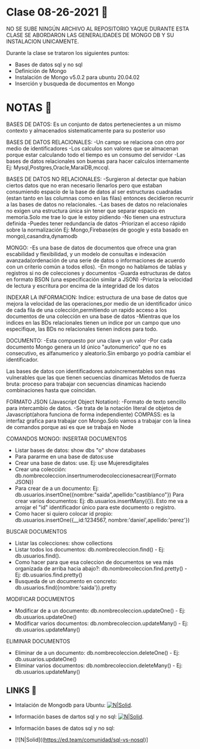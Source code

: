 # Clase 08-26-2021  🎲

NO SE SUBE NINGÚN ARCHIVO AL REPOSITORIO YAQUE DURANTE ESTA CLASE SE ABORDARON LAS GENERALIDADES DE MONGO DB Y SU INSTALACION UNICAMENTE.

Durante la clase se trataron los siguientes puntos:
- Bases de datos sql y no sql
- Definición de Mongo
- Instalación de Mongo v5.0.2 para ubuntu 20.04.02
- Inserción y busqueda de documentos en Mongo

# NOTAS  🎷

BASES DE DATOS:
Es un conjunto de datos pertenecientes a un mismo contexto y almacenados sistematicamente para su posterior uso

BASES DE DATOS RELACIONALES:
-Un campo se relaciona con otro por medio de identificadores
-Los calculos son valores que se almacenan porque estar calculando todo el tiempo es un consumo del servidor
-Las bases de datos relacionales son buenas para hacer calculos internamente
Ej: Mysql,Postgres,Oracle,MaraiDB,mccql.

BASES DE DATOS NO RELACIONALES:
-Surgieron al detectar que habian ciertos datos que no eran necesario llenarlos pero que estaban consumiendo espacio de la base de datos al ser estructuras cuadradas (estan tanto en las columnas como en las filas) entonces decidieron recurrir a las bases de datos no relacionales.
-Las bases de datos no relacionales no exigen una estructura única sin tener que separar espacio en memoria.Solo me trae lo que le estoy pidiendo
-No tienen una estructura definida
-Puedes tener redundancia de datos
-Priorizan el acceso rápido sobre la normalización
Ej: Mongo,Firebase(es de google y esta basado en mongo),casandra,dynamodb

MONGO:
-Es una base de datos de documentos que ofrece una gran escabilidad y flexibilidad, y un modelo de consultas e indexación avanzada(ordenación de una serie de datos o informaciones de acuerdo con un criterio común a todos ellos).
-En mongo no hablamos de tablas y registros si no de colecciones y documentos
-Guarda estructuras de datos en formato BSON (una especificación similar a JSON)
-Prioriza la velocidad de lectura y escritura por encima de la integridad de los datos

INDEXAR LA INFORMACION:
Indice: estructura de una base de datos que mejora la velocidad de las operaciones,por medio de un identificador único de cada fila de una colección,permitiendo un rapido acceso a los documentos de una colección en una base de datos
-Mientras que los indices en las BDs relacionales tienen un indice por un campo que uno especifique, las BDs no relacionales tienen indices para todo.

DOCUMENTO:
-Esta compuesto por una clave y un valor
-Por cada documento Mongo genera un Id único "autonumerico" que no es consecutivo, es alfanumerico y aleatorio.Sin embargo yo podría cambiar el identificador.

Las bases de datos con identificadores autoincrementables son mas vulnerables que las que tienen secuencias dinamicas
Metodos de fuerza bruta: proceso para trabajar con secuencias dinamicas haciendo combinaciones hasta que coincidan.

FORMATO JSON (Javascript Object Notation): 
-Formato de texto sencillo para intercambio de datos.
-Se trata de la notación literal de objetos de Javascript(ahora funciona de forma independiente)
COMPASS: es la interfaz grafica para trabajar con Mongo.Solo vamos a trabajar con la linea de comandos porque asi es que se trabaja en Node

COMANDOS MONGO:
INSERTAR DOCUMENTOS 
- Listar bases de datos: show dbs "o" show databases
- Para pararme en una base de datos:use
- Crear una base de datos: use. Ej: use Mujeresdigitales
- Crear una colección: db.nombrecoleccion.insertnumerodecoleccionesacrear({Formato JSON})
- Para crear de a un documento: Ej: db.usuarios.insertOne({nombre:"saida",apellido:"castiblanco"})
    Para crear varios documentos: Ej: db.usuarios.insertMany({}).
    Esto me va a arrojar el "id" identificador único para este documento o registro.
- Como hacer si quiero colocar id propio: db.usuarios.insertOne({__id:1234567, nombre:'daniel',apellido:'perez'})

BUSCAR  DOCUMENTOS 
- Listar las colecciones: show collections
- Listar todos los documentos: db.nombrecoleccion.find() - Ej: db.usuarios.find().
- Como hacer para que esa coleccion de documentos se vea más organizada de arriba hacia abajo?: db.nombrecoleccion.find.pretty() - Ej: db.usuarios.find.pretty()
- Busqueda de un documento en concreto: db.usuarios.find({nombre:'saida'}).pretty

MODIFICAR DOCUMENTOS
- Modificar de a un documento: db.nombrecoleccion.updateOne() - Ej: db.usuarios.updateOne()
- Modificar varios documentos: db.nombrecoleccion.updateMany() - Ej: db.usuarios.updateMany()

ELIMINAR DOCUMENTOS
- Eliminar de a un documento: db.nombrecoleccion.deleteOne() - Ej: db.usuarios.updateOne()
- Eliminar varios documentos: db.nombrecoleccion.deleteMany() - Ej: db.usuarios.updateMany()

## LINKS  🦀

- Intalación de Mongodb para Ubuntu:
[![N|Solid](https://cftic.centrosdeformacion.empleo.madrid.org/web/educamadrid/principal/files/693904f5-6d73-4ed5-a20c-d162c2639767/logo_mongodb_atlas.jpeg?mediumSize=true)](https://docs.mongodb.com/manual/tutorial/install-mongodb-on-ubuntu/).

- Información bases de dartos sql y no sql:
[![N|Solid](http://www.ithinkupc.com/media/legacy/Web/images/blog/sql-nosql-esquema-base-datos.png)](https://www.ithinkupc.com/es/blog/sql-nosql-newsql-que-son-historia-y-eleccion/).

- Información bases de datos sql y no sql:
- [![N|Solid]((https://ed.team/comunidad/sql-vs-nosql)]